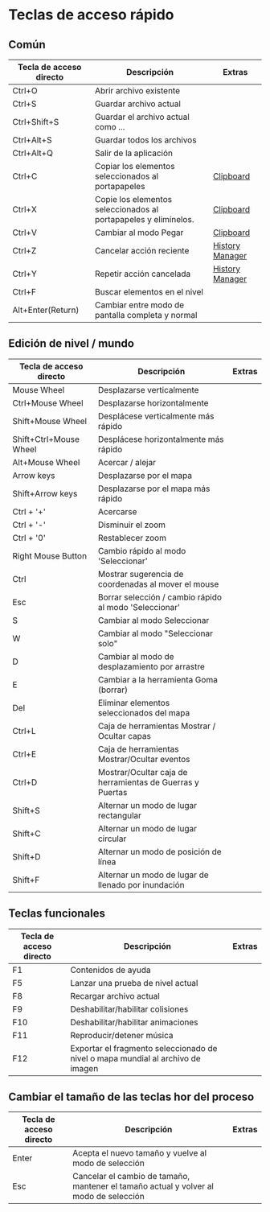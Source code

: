 # Teclas de acceso rápido

## Común
| Tecla de acceso directo | Descripción | Extras |
|---------|-------------|--------|
| Ctrl+O |Abrir archivo existente ||
| Ctrl+S |Guardar archivo actual ||
| Ctrl+Shift+S |Guardar el archivo actual como ... || 
| Ctrl+Alt+S |Guardar todos los archivos ||
| Ctrl+Alt+Q |Salir de la aplicación || 
| Ctrl+C |Copiar los elementos seleccionados al portapapeles | [Clipboard](Clipboard.md) |
| Ctrl+X |Copie los elementos seleccionados al portapapeles y elimínelos. | [Clipboard](Clipboard.md) |
| Ctrl+V |Cambiar al modo Pegar | [Clipboard](Clipboard.md) |
| Ctrl+Z |Cancelar acción reciente | [History Manager](HistoryManager.md) |
| Ctrl+Y |Repetir acción cancelada | [History Manager](HistoryManager.md) |
| Ctrl+F |Buscar elementos en el nivel ||
| Alt+Enter(Return) |Cambiar entre modo de pantalla completa y normal ||

## Edición de nivel / mundo
| Tecla de acceso directo | Descripción | Extras |
|---------|-------------|--------|
|Mouse Wheel |Desplazarse verticalmente ||
|Ctrl+Mouse Wheel |Desplazarse horizontalmente ||
|Shift+Mouse Wheel |Desplácese verticalmente más rápido ||
|Shift+Ctrl+Mouse Wheel |Desplácese horizontalmente más rápido ||
|Alt+Mouse Wheel |Acercar / alejar ||
|Arrow keys |Desplazarse por el mapa ||
|Shift+Arrow keys |Desplazarse por el mapa más rápido ||
|Ctrl + '+' |Acercarse ||
|Ctrl + '-' |Disminuir el zoom ||
|Ctrl + '0' |Restablecer zoom ||
|Right Mouse Button |Cambio rápido al modo 'Seleccionar' | |
|Ctrl |Mostrar sugerencia de coordenadas al mover el mouse | |
|Esc |Borrar selección / cambio rápido al modo 'Seleccionar' | |
|S |Cambiar al modo Seleccionar | |
|W |Cambiar al modo "Seleccionar solo" | |
|D |Cambiar al modo de desplazamiento por arrastre | |
|E |Cambiar a la herramienta Goma (borrar) | |
|Del |Eliminar elementos seleccionados del mapa ||
|Ctrl+L |Caja de herramientas Mostrar / Ocultar capas ||
|Ctrl+E |Caja de herramientas Mostrar/Ocultar eventos | |
|Ctrl+D |Mostrar/Ocultar caja de herramientas de Guerras y Puertas | |
|Shift+S |Alternar un modo de lugar rectangular ||
|Shift+C |Alternar un modo de lugar circular | |
|Shift+D |Alternar un modo de posición de línea | |
|Shift+F |Alternar un modo de lugar de llenado por inundación ||

## Teclas funcionales
| Tecla de acceso directo | Descripción | Extras |
|---------|-------------|--------|
|F1 |Contenidos de ayuda ||
|F5 |Lanzar una prueba de nivel actual ||
|F8 |Recargar archivo actual ||
|F9 |Deshabilitar/habilitar colisiones ||
|F10 |Deshabilitar/habilitar animaciones ||
|F11 |Reproducir/detener música ||
|F12 |Exportar el fragmento seleccionado de nivel o mapa mundial al archivo de imagen||

## Cambiar el tamaño de las teclas hor del proceso
| Tecla de acceso directo | Descripción | Extras |
|---------|-------------|--------|
|Enter |Acepta el nuevo tamaño y vuelve al modo de selección ||
|Esc |Cancelar el cambio de tamaño, mantener el tamaño actual y volver al modo de selección ||
